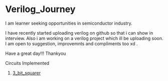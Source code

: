 # Verilog_Journey



I am learner seeking opportunities in semiconductor industry. 

I have recently started uploading verilog on github so that i can show in interview. Also i am working on a verilog project which ill be uploading soon. 
I am open to suggestion, improvemnts and compliments too xd . 


Have a great day!!!
Thankyou



Circuits Implemented
1) [3_bit_squarer](https://github.com/harshitthakur7168/Verilog_Journey/tree/main/3Bit_squarer)


 
